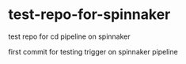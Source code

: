 # test-repo-for-spinnaker
test repo for cd pipeline on spinnaker


first commit for testing trigger on spinnaker pipeline